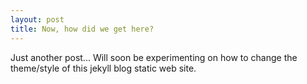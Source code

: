 ```yaml
---
layout: post
title: Now, how did we get here?
---
```


Just another post...
Will soon be experimenting on how to change the theme/style of this jekyll blog static web site.

